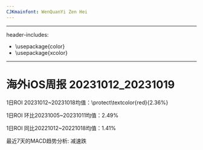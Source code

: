 ```yaml
---
CJKmainfont: WenQuanYi Zen Hei
---
```


---
header-includes:
  - \usepackage{color}
  - \usepackage{xcolor}
---

# 海外iOS周报 20231012_20231019

1日ROI 20231012~20231018均值：\protect\textcolor{red}{2.36\%}

1日ROI 环比20231005~20231011均值：2.49%

1日ROI 同比20221012~20221018均值：1.41%

最近7天的MACD趋势分析: 减速跌

